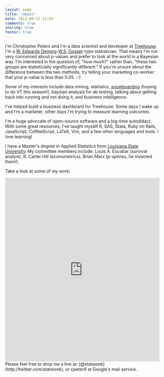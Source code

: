 ```yaml
---
layout: page
title: "about"
date: 2013-09-22 11:04
comments: true
sharing: true
footer: true
---
```


I'm Christopher Peters and I'm a data scientist and developer at [Treehouse](http://teamtreehouse.com/about). I'm a [W. Edwards Deming](http://en.wikipedia.org/wiki/W._Edwards_Deming)-[W.S. Gosset](http://en.wikipedia.org/wiki/William_Sealy_Gosset)-type statistician.  That means I'm not very concerned about p-values and prefer to look at the world in a Bayesian way.  I'm interested in the question of, "how much?" rather than, "these two groups are statisticially significantly different."  If you're unsure about the difference between the two methods, try telling your marketing co-worker that your p-value is less than 0.05. :-)

Some of my interests include data mining, statistics, [snowboarding](http://i.imgur.com/rMdk65b.jpg) (hoping to do VT this season!), baysian analysis for ab testing, talking about getting back into running and not doing it, and  business intelligence.

I've helped build a business dashboard for Treehouse.  Some days I wake up and I'm a marketer, other days I'm trying to measure learning outcomes.

I'm a huge advocate of open-source software and a big-time autodidact.  With
some great resources, I've taught myself R, SAS, Stata, Ruby on Rails, JavaScript, CoffeeScript, LaTeX, Vim, and a few other languages and tools. I love learning!

I have a Master's degree in Applied Statistics from [Louisiana State University](http://stats.lsu.edu). My committee members include: Louis A. Escobar (survival analyis), R. Carter Hill (econometrics), Brian Marx (p-splines, he invented them!).  

Take a look at some of my work:

<iframe src="http://personal.crocodoc.com/vupdpCp?embedded=true" width="100%"
height="600" style="border:1px solid #ddd;"></iframe>

<br>
Please feel free to drop me a line at:
[@statwonk](http://twitter.com/statwonk), or cpeter9 at Google's mail
service.
